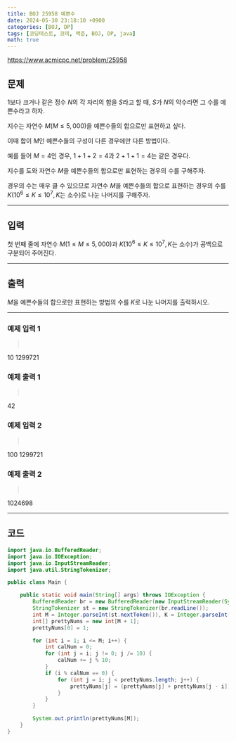 ```yaml
---
title: BOJ 25958 예쁜수
date: 2024-05-30 23:18:10 +0900
categories: [BOJ, DP]
tags: [코딩테스트, 코테, 백준, BOJ, DP, java]
math: true
---
```


<https://www.acmicpc.net/problem/25958>

## 문제
$1$보다 크거나 같은 정수 $N$의 각 자리의 합을 $S$라고 할 때, $S$가 $N$의 약수라면 그 수를 예쁜수라고 하자.

지수는 자연수 $M(M \leq 5,000)$을 예쁜수들의 합으로만 표현하고 싶다.

이때 합이 $M$인 예쁜수들의 구성이 다른 경우에만 다른 방법이다.

예를 들어 $M=4$인 경우, $1+1+2=4$과 $2+1+1=4$는 같은 경우다.

지수를 도와 자연수 $M$을 예쁜수들의 합으로만 표현하는 경우의 수를 구해주자.

경우의 수는 매우 클 수 있으므로 자연수 $M$을 예쁜수들의 합으로 표현하는 경우의 수를 $K(10^6 \leq K \leq 10^7,K$는 소수$)$로 나눈 나머지를 구해주자.

---
## 입력
첫 번째 줄에 자연수 $M(1 \leq M \leq 5,000)$과 $K(10^6 \leq K \leq 10^7, K$는 소수$)$가 공백으로 구분되어 주어진다.

---
## 출력
$M$을 예쁜수들의 합으로만 표현하는 방법의 수를 $K$로 나눈 나머지를 출력하시오.

---
### 예제 입력 1
> <pre>
10 1299721
> </pre>

### 예제 출력 1
> <pre>
42
> </pre>

### 예제 입력 2
> <pre>
100 1299721
> </pre>

### 예제 출력 2
> <pre>
1024698
> </pre>

---
## 코드

```java
import java.io.BufferedReader;
import java.io.IOException;
import java.io.InputStreamReader;
import java.util.StringTokenizer;

public class Main {

    public static void main(String[] args) throws IOException {
        BufferedReader br = new BufferedReader(new InputStreamReader(System.in));
        StringTokenizer st = new StringTokenizer(br.readLine());
        int M = Integer.parseInt(st.nextToken()), K = Integer.parseInt(st.nextToken());
        int[] prettyNums = new int[M + 1];
        prettyNums[0] = 1;

        for (int i = 1; i <= M; i++) {
            int calNum = 0;
            for (int j = i; j != 0; j /= 10) {
                calNum += j % 10;
            }
            if (i % calNum == 0) {
                for (int j = i; j < prettyNums.length; j++) {
                    prettyNums[j] = (prettyNums[j] + prettyNums[j - i]) % K;
                }
            }
        }

        System.out.println(prettyNums[M]);
    }
}
```
